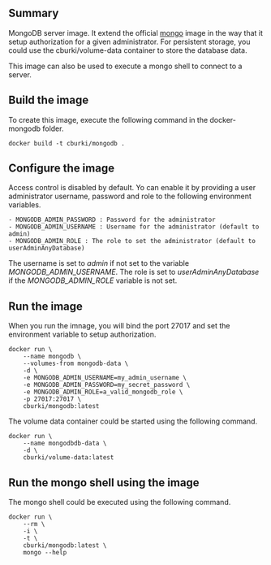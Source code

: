 Summary
-------

MongoDB server image. It extend the official [mongo](https://hub.docker.com/_/mongo/)
image in the way that it setup authorization for a given administrator. For persistent
storage, you could use the cburki/volume-data container to store the database data.

This image can also be used to execute a mongo shell to connect to a
server.


Build the image
---------------

To create this image, execute the following command in the docker-mongodb
folder.

    docker build -t cburki/mongodb .


Configure the image
-------------------

Access control is disabled by default. Yo can enable it by providing a user
administrator username, password and role to the following environment variables.

    - MONGODB_ADMIN_PASSWORD : Password for the administrator
    - MONGODB_ADMIN_USERNAME : Username for the administrator (default to admin)
    - MONGODB_ADMIN_ROLE : The role to set the administrator (default to userAdminAnyDatabase)

The username is set to *admin* if not set to the variable *MONGODB_ADMIN_USERNAME*.
The role is set to *userAdminAnyDatabase* if the *MONGODB_ADMIN_ROLE* variable is not set.


Run the image
-------------

When you run the imnage, you will bind the port 27017 and set the environment
variable to setup authorization.

    docker run \
        --name mongodb \
        --volumes-from mongodb-data \
        -d \
        -e MONGODB_ADMIN_USERNAME=my_admin_username \
        -e MONGODB_ADMIN_PASSWORD=my_secret_password \
        -e MONGODB_ADMIN_ROLE=a_valid_mongodb_role \
        -p 27017:27017 \
        cburki/mongodb:latest

The volume data container could be started using the following command.

    docker run \
        --name mongodbdb-data \
        -d \
        cburki/volume-data:latest


Run the mongo shell using the image
-----------------------------------

The mongo shell could be executed using the following command.

    docker run \
        --rm \
        -i \
        -t \
        cburki/mongodb:latest \
        mongo --help
